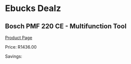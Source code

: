 
# Ebucks Dealz
## Bosch PMF 220 CE - Multifunction Tool
[Product Page](https://www.ebucks.com/web/shop/productSelected.do?prodId=1200335965&catId=336131693)

Price: R1436.00

Savings: 


	